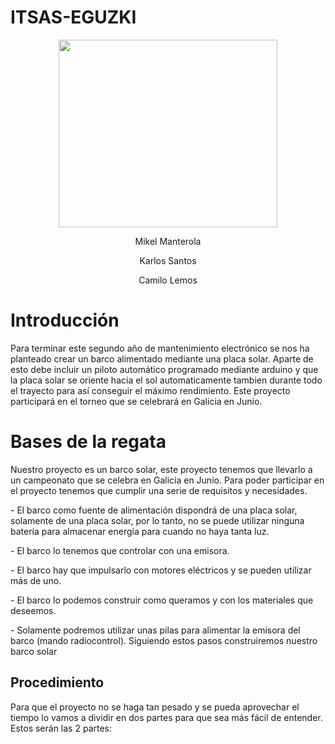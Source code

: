 # ITSAS-EGUZKI
  <p align="center">
  <img width="350" height="300" src="https://github.com/Camilo2060/ITSAS-EGUZKI/blob/main/Im%C3%A1genes/icon_regata_300x300.png.png">
</p>
 <p align="center">Mikel Manterola
<p align="center">Karlos Santos
<p align="center">Camilo Lemos

# Introducción
Para terminar este segundo año de mantenimiento electrónico se nos ha planteado crear un barco alimentado mediante una placa solar. Aparte de esto debe incluir un piloto automático programado mediante arduino y que la placa solar se oriente hacia el sol automaticamente tambien durante todo el trayecto para así conseguir el máximo rendimiento. Este proyecto participará en el torneo que se celebrará en Galicia en Junio.
# Bases de la regata
Nuestro proyecto es un barco solar, este proyecto tenemos que llevarlo a un campeonato que se celebra en Galicia en Junio. Para poder participar en el proyecto tenemos que cumplir una serie de requisitos y necesidades.
</p>
- El barco como fuente de alimentación dispondrá de una placa solar, solamente de una placa solar, por lo tanto, no se puede utilizar ninguna batería para almacenar energía para cuando no haya tanta luz.
</p>
- El barco lo tenemos que controlar con una emisora.
</p>
- El barco hay que impulsarlo con  motores eléctricos y se pueden utilizar más de uno.
</p>
- El barco lo podemos construir como queramos y  con los materiales que deseemos.
</p>
- Solamente podremos utilizar unas pilas para alimentar la emisora del barco (mando radiocontrol).
	Siguiendo estos pasos construiremos nuestro barco solar

## Procedimiento
Para que el proyecto no se haga tan pesado y se pueda aprovechar el tiempo lo vamos a dividir en dos partes para que sea más fácil de entender. Estos serán las  2 partes:
